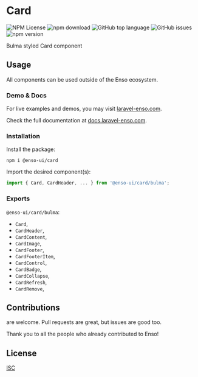 # Card

![NPM License](https://img.shields.io/npm/l/@enso-ui/card.svg)
![npm download](https://img.shields.io/npm/dm/@enso-ui/card.svg)
![GitHub top language](https://img.shields.io/github/languages/top/enso-ui/card.svg)
![GitHub issues](https://img.shields.io/github/issues/enso-ui/card.svg)
![npm version](https://img.shields.io/npm/v/@enso-ui/card.svg)

Bulma styled Card component

## Usage

All components can be used outside of the Enso ecosystem.

### Demo & Docs

For live examples and demos, you may visit [laravel-enso.com](https://www.laravel-enso.com).

Check the full documentation at  [docs.laravel-enso.com](https://docs.laravel-enso.com).

### Installation

Install the package:
```
npm i @enso-ui/card
```
Import the desired component(s):
```js
import { Card, CardHeader, ... } from '@enso-ui/card/bulma';
```

### Exports

`@enso-ui/card/bulma`:
- `Card`,
- `CardHeader`,
- `CardContent`,
- `CardImage`,
- `CardFooter`,
- `CardFooterItem`,
- `CardControl`,
- `CardBadge`,
- `CardCollapse`,
- `CardRefresh`,
- `CardRemove`,

## Contributions

are welcome. Pull requests are great, but issues are good too.

Thank you to all the people who already contributed to Enso!

## License

[ISC](https://opensource.org/licenses/ISC)
